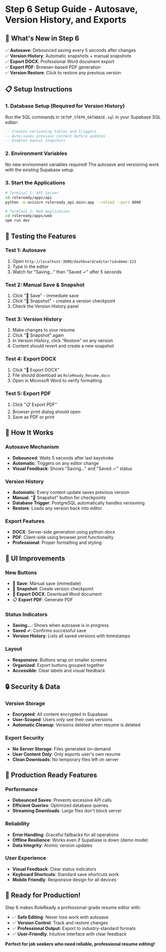 # Step 6 Setup Guide - Autosave, Version History, and Exports

## 🎯 What's New in Step 6

✅ **Autosave**: Debounced saving every 5 seconds after changes  
✅ **Version History**: Automatic snapshots + manual snapshots  
✅ **Export DOCX**: Professional Word document export  
✅ **Export PDF**: Browser-based PDF generation  
✅ **Version Restore**: Click to restore any previous version  

## 📋 Setup Instructions

### 1. Database Setup (Required for Version History)

Run the SQL commands in `SETUP_STEP6_DATABASE.sql` in your Supabase SQL editor:

```sql
-- Creates versioning tables and triggers
-- Auto-saves previous content before updates
-- Enables manual snapshots
```

### 2. Environment Variables

No new environment variables required! The autosave and versioning work with the existing Supabase setup.

### 3. Start the Applications

```bash
# Terminal 1: API Server
cd roleready/apps/api
python -m uvicorn roleready_api.main:app --reload --port 8000

# Terminal 2: Web Application  
cd roleready/apps/web
npm run dev
```

## 🚀 Testing the Features

### Test 1: Autosave
1. Open `http://localhost:3000/dashboard/editor?id=demo-123`
2. Type in the editor
3. Watch for "Saving…" then "Saved ✓" after 5 seconds

### Test 2: Manual Save & Snapshot
1. Click "💾 Save" - immediate save
2. Click "📸 Snapshot" - creates a version checkpoint
3. Check the Version History panel

### Test 3: Version History
1. Make changes to your resume
2. Click "📸 Snapshot" again
3. In Version History, click "Restore" on any version
4. Content should revert and create a new snapshot

### Test 4: Export DOCX
1. Click "📄 Export DOCX"
2. File should download as `RoleReady_Resume.docx`
3. Open in Microsoft Word to verify formatting

### Test 5: Export PDF
1. Click "📋 Export PDF"
2. Browser print dialog should open
3. Save as PDF or print

## 🔧 How It Works

### Autosave Mechanism
- **Debounced**: Waits 5 seconds after last keystroke
- **Automatic**: Triggers on any editor change
- **Visual Feedback**: Shows "Saving…" and "Saved ✓" status

### Version History
- **Automatic**: Every content update saves previous version
- **Manual**: "📸 Snapshot" button for checkpoints
- **Database Trigger**: PostgreSQL automatically handles versioning
- **Restore**: Loads any version back into editor

### Export Features
- **DOCX**: Server-side generation using python-docx
- **PDF**: Client-side using browser print functionality
- **Professional**: Proper formatting and styling

## 🎨 UI Improvements

### New Buttons
- 💾 **Save**: Manual save (immediate)
- 📸 **Snapshot**: Create version checkpoint
- 📄 **Export DOCX**: Download Word document
- 📋 **Export PDF**: Generate PDF

### Status Indicators
- **Saving…**: Shows when autosave is in progress
- **Saved ✓**: Confirms successful save
- **Version History**: Lists all saved versions with timestamps

### Layout
- **Responsive**: Buttons wrap on smaller screens
- **Organized**: Export buttons grouped together
- **Accessible**: Clear labels and visual feedback

## 🔒 Security & Data

### Version Storage
- **Encrypted**: All content encrypted in Supabase
- **User-Scoped**: Users only see their own versions
- **Automatic Cleanup**: Versions deleted when resume is deleted

### Export Security
- **No Server Storage**: Files generated on-demand
- **User Content Only**: Only exports user's own resume
- **Clean Downloads**: No temporary files left on server

## 🚀 Production Ready Features

### Performance
- **Debounced Saves**: Prevents excessive API calls
- **Efficient Queries**: Optimized database queries
- **Streaming Downloads**: Large files don't block server

### Reliability
- **Error Handling**: Graceful fallbacks for all operations
- **Offline Resilience**: Works even if Supabase is down (demo mode)
- **Data Integrity**: Atomic version updates

### User Experience
- **Visual Feedback**: Clear status indicators
- **Keyboard Shortcuts**: Standard save shortcuts work
- **Mobile Friendly**: Responsive design for all devices

## 🎉 Ready for Production!

Step 6 makes RoleReady a professional-grade resume editor with:
- ✅ **Safe Editing**: Never lose work with autosave
- ✅ **Version Control**: Track and restore changes
- ✅ **Professional Output**: Export to industry-standard formats
- ✅ **User-Friendly**: Intuitive interface with clear feedback

**Perfect for job seekers who need reliable, professional resume editing!**
